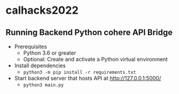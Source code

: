 # calhacks2022

## Running Backend Python cohere API Bridge
- Prerequisites
    - Python 3.6 or greater
    - Optional: Create and activate a Python virtual environment
- Install dependencies
    - `python3 -m pip install -r requirements.txt`
- Start backend server that hosts API at http://127.0.0.1:5000/
    - `python3 main.py`
